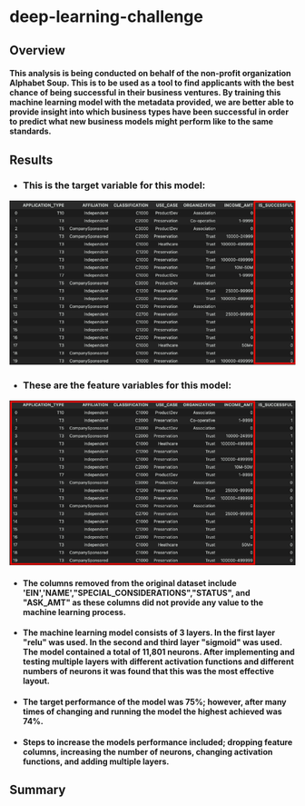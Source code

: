 # deep-learning-challenge

## Overview
#### This analysis is being conducted on behalf of the non-profit organization Alphabet Soup. This is to be used as a tool to find applicants with the best chance of being successful in their business ventures. By training this machine learning model with the metadata provided, we are better able to provide insight into which business types have been successful in order to predict what new business models might perform like to the same standards. 

## Results
- ### This is the target variable for this model:
![Alt text](target_var.png)

- ### These are the feature variables for this model:
![Alt text](feature_vars.png)

- #### The columns removed from the original dataset include 'EIN','NAME',"SPECIAL_CONSIDERATIONS","STATUS", and "ASK_AMT" as these columns did not provide any value to the machine learning process.

- #### The machine learning model consists of 3 layers. In the first layer "relu" was used. In the second and third layer "sigmoid" was used. The model contained a total of 11,801 neurons. After implementing and testing multiple layers with different activation functions and different numbers of neurons it was found that this was the most effective layout. 

- #### The target performance of the model was 75%; however, after many times of changing and running the model the highest achieved was 74%. 

- #### Steps to increase the models performance included; dropping feature columns, increasing the number of neurons, changing activation functions, and adding multiple layers. 

## Summary
#### 


